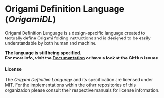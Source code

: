 # Origami Definition Language (_OrigamiDL_)
Origami Definition Language is a design-specific language created to textually define Origami folding instructions and is designed to be easily understandable by both human and machine.

**The language is still being specified.**  
**For more info, visit the [Documentation](https://www.origami.ink) or have a look at the GitHub issues.**

#### License
The _Origami Definition Language_ and its specification are licensed under MIT. For the implementations within the other repositories of this organization please consult their respective manuals for license information.
